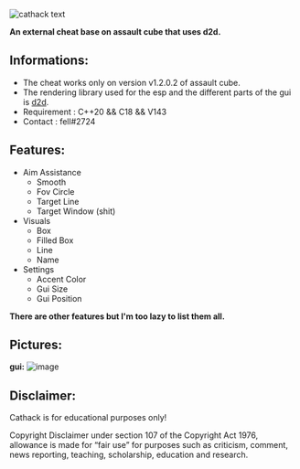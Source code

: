 ![cathack text](https://user-images.githubusercontent.com/88662570/215319126-253b5d67-040e-48fb-834c-7dc4c0a11083.png)

**An external cheat base on assault cube that uses d2d.**

## Informations:

* The cheat works only on version v1.2.0.2 of assault cube.
* The rendering library used for the esp and the different parts of the gui is [d2d].
* Requirement : C++20 && C18 && V143
* Contact : fell#2724 

## Features:

* Aim Assistance
  * Smooth
  * Fov Circle
  * Target Line
  * Target Window (shit)
* Visuals
  * Box
  * Filled Box
  * Line
  * Name 
* Settings
  * Accent Color
  * Gui Size
  * Gui Position 

**There are other features but I'm too lazy to list them all.** 

## Pictures:

**gui:**
![image](https://user-images.githubusercontent.com/88662570/215320760-755c501d-f002-46eb-a148-b94c5d451fdf.png)


## Disclaimer:

Cathack is for educational purposes only!

Copyright Disclaimer under section 107 of the Copyright Act 1976, allowance is made for “fair use” for purposes such as criticism, comment, news reporting, teaching, scholarship, education and research.

[d2d]: https://github.com/coltonon/D2DOverlay
